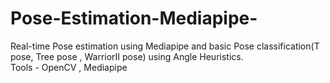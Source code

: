 # Pose-Estimation-Mediapipe-
Real-time Pose estimation using Mediapipe and basic Pose classification(T pose, Tree pose , WarriorII pose) using Angle Heuristics.\
Tools - OpenCV , Mediapipe 
